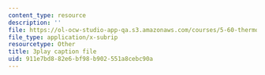 ```yaml
---
content_type: resource
description: ''
file: https://ol-ocw-studio-app-qa.s3.amazonaws.com/courses/5-60-thermodynamics-kinetics-spring-2008/911e7bd882e6bf98b902551a8cebc90a_dkHcgAzsvAk.srt
file_type: application/x-subrip
resourcetype: Other
title: 3play caption file
uid: 911e7bd8-82e6-bf98-b902-551a8cebc90a
---
```

